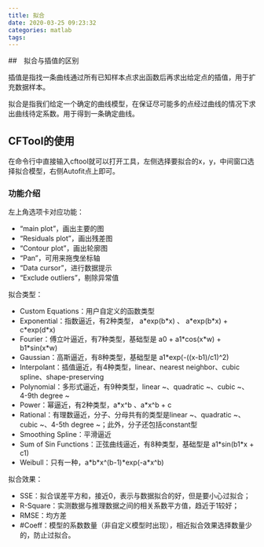 ```yaml
---
title: 拟合
date: 2020-03-25 09:23:32
categories: matlab
tags:
---
```


##　拟合与插值的区别

插值是指找一条曲线通过所有已知样本点求出函数后再求出给定点的插值，用于扩充数据样本。

拟合是指我们给定一个确定的曲线模型，在保证尽可能多的点经过曲线的情况下求出曲线待定系数。用于得到一条确定曲线。

## CFTool的使用

在命令行中直接输入cftool就可以打开工具，左侧选择要拟合的x，y，中间窗口选择拟合模型，右侧Autofit点上即可。

### 功能介绍

左上角选项卡对应功能：

- “main plot”，画出主要的图
- “Residuals plot”，画出残差图
- “Contour plot”，画出轮廓图
- “Pan”，可用来拖曳坐标轴
- “Data cursor”，进行数据提示
- “Exclude outliers”，剔除异常值

拟合类型：

- Custom Equations：用户自定义的函数类型
- Exponential：指数逼近，有2种类型， a\*exp(b\*x) 、 a\*exp(b\*x) + c\*exp(d\*x)
- Fourier：傅立叶逼近，有7种类型，基础型是 a0 + a1\*cos(x\*w) + b1\*sin(x\*w)
- Gaussian：高斯逼近，有8种类型，基础型是 a1*exp(-((x-b1)/c1)^2)
- Interpolant：插值逼近，有4种类型，linear、nearest neighbor、cubic spline、shape-preserving
- Polynomial：多形式逼近，有9种类型，linear ~、quadratic ~、cubic ~、4-9th degree ~
- Power：幂逼近，有2种类型，a\*x^b 、a\*x^b + c
- Rational：有理数逼近，分子、分母共有的类型是linear ~、quadratic ~、cubic ~、4-5th degree ~；此外，分子还包括constant型
- Smoothing Spline：平滑逼近
- Sum of Sin Functions：正弦曲线逼近，有8种类型，基础型是 a1\*sin(b1\*x + c1)
- Weibull：只有一种，a\*b\*x^(b-1)*exp(-a\*x^b)

拟合效果：

- SSE：拟合误差平方和，接近0，表示与数据拟合的好，但是要小心过拟合；
- R-Square：实测数据与推理数据之间的相关系数平方值，趋近于1较好；
- RMSE：均方差
- #Coeff：模型的系数数量（非自定义模型时出现），相近拟合效果选择数量少的，防止过拟合。